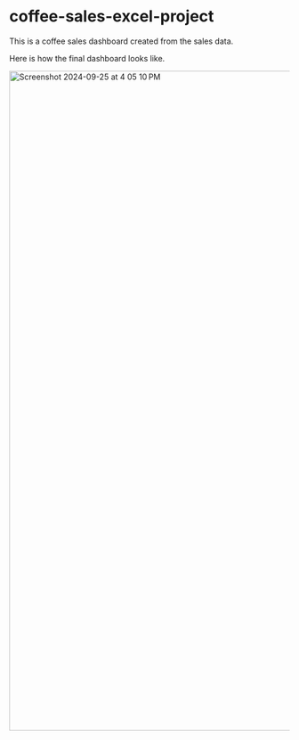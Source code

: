 # coffee-sales-excel-project

This is a coffee sales dashboard created from the sales data.

Here is how the final dashboard looks like.

<img width="1184" alt="Screenshot 2024-09-25 at 4 05 10 PM" src="https://github.com/user-attachments/assets/390892aa-c6de-4b28-8c57-dbdc13f20f8b">
